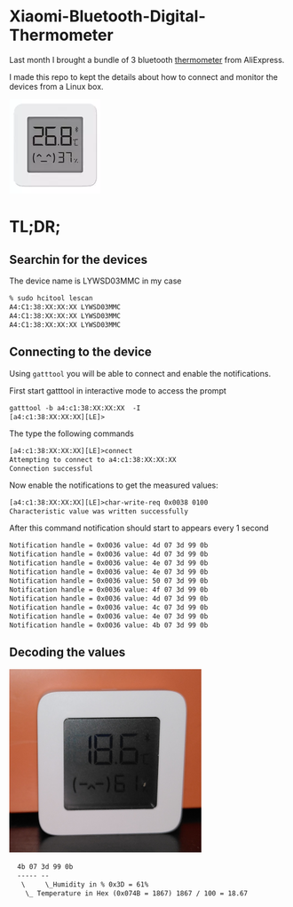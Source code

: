 # Xiaomi-Bluetooth-Digital-Thermometer

Last month I brought a bundle of 3 bluetooth [thermometer](https://www.aliexpress.com/item/4000358588436.html?spm=a2g0s.9042311.0.0.5a204c4d9Ag1aE) from AliExpress.

I made this repo to kept the details about how to connect and monitor the devices from a Linux box.

![](termometer.png)

# TL;DR;

## Searchin for the devices
The device name is LYWSD03MMC in my case

```
% sudo hcitool lescan
A4:C1:38:XX:XX:XX LYWSD03MMC
A4:C1:38:XX:XX:XX LYWSD03MMC
A4:C1:38:XX:XX:XX LYWSD03MMC
```

## Connecting to the device

Using `gatttool` you will be able to connect and enable the notifications.

First start gatttool in interactive mode to access the prompt
```
gatttool -b a4:c1:38:XX:XX:XX  -I
[a4:c1:38:XX:XX:XX][LE]>
```

The type the following commands

```
[a4:c1:38:XX:XX:XX][LE]>connect
Attempting to connect to a4:c1:38:XX:XX:XX
Connection successful
```

Now enable the notifications to get the measured values:

```
[a4:c1:38:XX:XX:XX][LE]>char-write-req 0x0038 0100
Characteristic value was written successfully
```

After this command notification should start to appears every 1 second

```
Notification handle = 0x0036 value: 4d 07 3d 99 0b
Notification handle = 0x0036 value: 4d 07 3d 99 0b
Notification handle = 0x0036 value: 4e 07 3d 99 0b
Notification handle = 0x0036 value: 4e 07 3d 99 0b
Notification handle = 0x0036 value: 50 07 3d 99 0b
Notification handle = 0x0036 value: 4f 07 3d 99 0b
Notification handle = 0x0036 value: 4d 07 3d 99 0b
Notification handle = 0x0036 value: 4c 07 3d 99 0b
Notification handle = 0x0036 value: 4e 07 3d 99 0b
Notification handle = 0x0036 value: 4b 07 3d 99 0b
```

## Decoding the values

![Real thermometer](real-device.png)

```
  4b 07 3d 99 0b
  ----- --
   \     \_Humidity in % 0x3D = 61%
    \_ Temperature in Hex (0x074B = 1867) 1867 / 100 = 18.67
```

